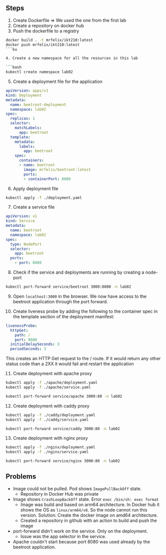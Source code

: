 ## Steps

1. Create Dockerfile => We used the one from the first lab
2. Create a repository on docker hub
3. Push the dockerfile to a registry

```bash
docker build . -t mrfelix/ikt210:latest
docker push mrfelix/ikt210:latest
```ku

4. Create a new namespace for all the resources in this lab

```bash
kubectl create namespace lab02
```

5. Create a deployment file for the application

```yaml
apiVersion: apps/v1
kind: Deployment
metadata:
  name: beetroot-deployment
  namespace: lab02
spec:
  replicas: 1
  selector:
    matchLabels:
      app: beetroot
  template:
    metadata:
      labels:
        app: beetroot
    spec:
      containers:
      - name: beetroot
        image: mrfelix/beetroot:latest
        ports:
        - containerPort: 8080
```

6. Apply deployment file

```bash
kubectl apply -f ./deployment.yaml 
```

7. Create a service file

```yaml
apiVersion: v1
kind: Service
metadata:
  name: beetroot
  namespace: lab02
spec:
  type: NodePort
  selector:
    app: beetroot
  ports:
    - port: 8080
```

8. Check if the service and deployments are running by creating a node-port

```bash
kubectl port-forward service/beetroot 3000:8080 -n lab02
```

9. Open `localhost:3000` in the browser. We now have access to the beetroot application through the port forward.

10. Create liveness probe by adding the following to the container spec in the template section of the deployment manifest:


```yaml
livenessProbe:
  httpGet:
    path: /
    port: 8080
  initialDelaySeconds: 3
  periodSeconds: 3
```

This creates an HTTP Get request to the / route. If it would return any other status code than a 2XX it would fail and restart the application


11. Create deployment with apache proxy

```bash
kubectl apply -f ./apache/deployment.yaml
kubectl apply -f ./apache/service.yaml

kubectl port-forward service/apache 3000:80 -n lab02
```

12. Create deployment with caddy proxy

```bash
kubectl apply -f ./caddy/deployment.yaml
kubectl apply -f ./caddy/service.yaml

kubectl port-forward service/caddy 3000:80 -n lab02
```

13.  Create deployment with nginx proxy

```bash
kubectl apply -f ./nginx/deployment.yaml
kubectl apply -f ./nginx/service.yaml

kubectl port-forward service/nginx 3000:80 -n lab02
```

## Problems

- Image could not be pulled. Pod shows `ImagePullBackOff` state.
  - Repository in Docker Hub was private
- Image shows  `CrashLoopBackOff` state. Error `exec /bin/sh: exec format`
  - Image was build and based on arm64 architecture. In Docker hub it shows the OS as `linux/arm64/v8`. So the node cannot run this version. Solution: Create the docker image on amd64 architecture.
  - Created a repository in github with an action to build and push the image
- port-forward didn't work on the service. Only on the deployment.
  - Issue was the app selector in the service.
- Apache couldn't start because port 8080 was used already by the beetroot application.